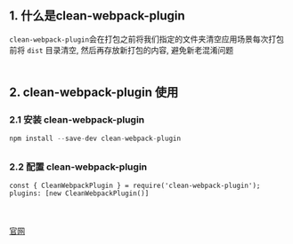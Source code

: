## 1. 什么是clean-webpack-plugin
`clean-webpack-plugin`会在打包之前将我们指定的文件夹清空应用场景每次打包前将 `dist` 目录清空, 然后再存放新打包的内容, 避免新老混淆问题
<div style="margin-bottom: 50px;"></div>


## 2. clean-webpack-plugin 使用
### 2.1 安装 clean-webpack-plugin
```js
npm install --save-dev clean-webpack-plugin
```
<div style="margin-bottom: 30px;"></div>

### 2.2 配置 clean-webpack-plugin
```
const { CleanWebpackPlugin } = require('clean-webpack-plugin');
plugins: [new CleanWebpackPlugin()]
```
<div style="margin-bottom: 50px;"></div>

[官网](https://github.com/johnagan/clean-webpack-plugin)